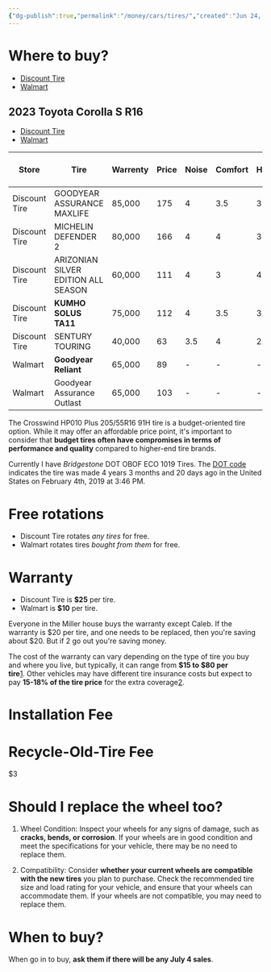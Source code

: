 ```yaml
---
{"dg-publish":true,"permalink":"/money/cars/tires/","created":"Jun 24, 2023, 9:35 AM"}
---
```



# Where to buy?

- [Discount Tire](https://www.discounttire.com/#/fitment/vehicle)
- [Walmart](https://www.walmart.com/cp/Tires/1077064)

## 2023 Toyota Corolla S R16

- [Discount Tire](https://www.discounttire.com/fitmentresult/tires?q=%3Arecommended&sort=recommended)
- [Walmart](https://www.walmart.com/search?q=tires&fitmentFieldParams=%7B%22savedVehicle%22%3A%7B%22vehicleYear%22%3A%7B%22id%22%3A%22vehicleYear%22%2C%22value%22%3A%222013%22%2C%22label%22%3A%222013%22%7D%2C%22vehicleMake%22%3A%7B%22id%22%3A%22vehicleMake%22%2C%22value%22%3A%22Toyota%22%2C%22label%22%3A%22Toyota%22%7D%2C%22vehicleModel%22%3A%7B%22id%22%3A%22vehicleModel%22%2C%22value%22%3A%22122622%22%2C%22label%22%3A%22Corolla%22%7D%2C%22additionalAttributes%22%3A%5B%7B%22id%22%3A%22SmartSubModel%22%2C%22value%22%3A%22SSM%3AS%23SM%3A1%23SMN%3AS%22%2C%22label%22%3A%22S%22%7D%2C%7B%22id%22%3A%22TireSize%22%2C%22value%22%3A%22TS%3A205%2F55R16%23LI%3A89%23SR%3AH%23PO%3ABoth%23RD%3A16%22%2C%22label%22%3A%2216%5C%22%20%7C%20205%2F55R16%2089H%22%7D%5D%2C%22powerSportEnabled%22%3Atrue%7D%2C%22partTypeIDs%22%3A%5B%227636%22%5D%2C%22powerSportEnabled%22%3Atrue%7D)

| Store         | Tire                                | Warrenty | Price | Noise | Comfort | Handling | Season | Number Of Ratings |
|---------------|-------------------------------------|----------|-------|-------|---------|----------|--------|-------------------|
| Discount Tire | GOODYEAR ASSURANCE MAXLIFE          | 85,000   | 175   | 4     | 3.5     | 3        | All    | 21                |
| Discount Tire | MICHELIN DEFENDER 2                 | 80,000   | 166   | 4     | 4       | 3        | All    | 2                 |
| Discount Tire | ARIZONIAN SILVER EDITION ALL SEASON | 60,000   | 111   | 4     | 3       | 4        | All    | 0                 |
| Discount Tire | **KUMHO SOLUS TA11**                    | 75,000   | 112   | 4     | 3.5     | 3.5      | All    | 36                |
| Discount Tire | SENTURY TOURING                     | 40,000   | 63    | 3.5   | 4       | 2.5      | All    | 502               |
| Walmart       | **Goodyear Reliant**                    | 65,000   | 89    | -     | -       | -        | All    | 2622              |
| Walmart       | Goodyear Assurance Outlast          | 65,000   | 103   | -     | -       | -        | All    | 771               |

The Crosswind HP010 Plus 205/55R16 91H tire is a budget-oriented tire option. While it may offer an affordable price point, it's important to consider that **budget tires often have compromises in terms of performance and quality** compared to higher-end tire brands.

Currently I have *Bridgestone* DOT OBOF ECO 1019 Tires. The [DOT code](https://www.checktire.com/?lang=en) indicates the tire was made 4 years 3 months and 20 days ago in the United States on February 4th, 2019 at 3:46 PM.

# Free rotations

- Discount Tire rotates *any tires* for free.
- Walmart rotates tires *bought from them* for free.

# Warranty

- Discount Tire is **$25** per tire.
- Walmart is **$10** per tire.

Everyone in the Miller house buys the warranty except Caleb. If the warranty is $20 per tire, and one needs to be replaced, then you're saving about $20. But if 2 go out you're saving money.

The cost of the warranty can vary depending on the type of tire you buy and where you live, but typically, it can range from **$15 to $80 per tire**[1](https://bing.com/search?q=discount+tire+warranty+cost+per+tire). Other vehicles may have different tire insurance costs but expect to pay **15-18% of the tire price** for the extra coverage[2](https://www.fixdapp.com/auto-warranty/discount-tire-insurance-everything-to-know/).

# Installation Fee

# Recycle-Old-Tire Fee

$3

# Should I replace the wheel too?

1. Wheel Condition: Inspect your wheels for any signs of damage, such as **cracks, bends, or corrosion**. If your wheels are in good condition and meet the specifications for your vehicle, there may be no need to replace them.
    
2. Compatibility: Consider **whether your current wheels are compatible with the new tires** you plan to purchase. Check the recommended tire size and load rating for your vehicle, and ensure that your wheels can accommodate them. If your wheels are not compatible, you may need to replace them.

# When to buy?

When go in to buy, **ask them if there will be any July 4 sales**.